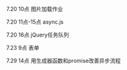 

7.20 10点 图片加载作业

7.20 11点-15点 async.js

7.20 16点 jQuery任务队列

7.23 9点 表单

7.29 14点 用生成器函数和promise改善异步流程
